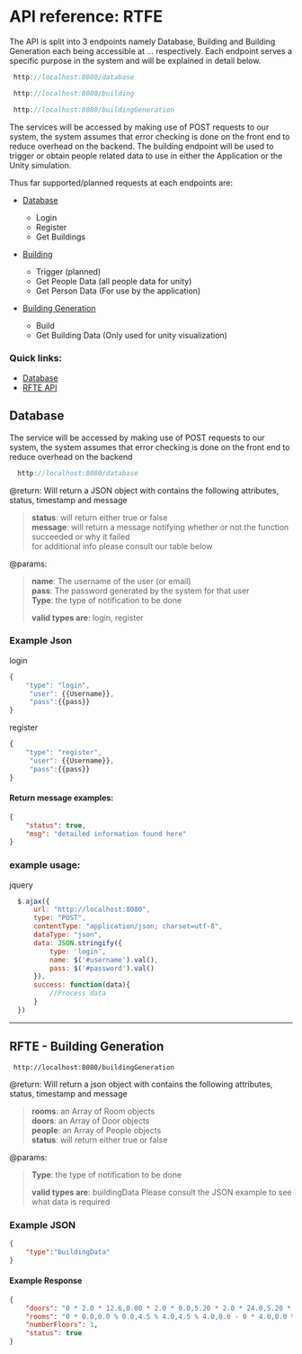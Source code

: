 # API reference: RTFE
The API is split into 3 endpoints namely Database, Building and Building Generation 
each being accessible at ... respectively. Each endpoint serves a specific purpose in the system and will be explained in detail below.

```java
 http://localhost:8080/database
```
```java
 http://localhost:8080/building
```
```java
 http://localhost:8080/buildingGeneration
```

The services will be accessed by making use of POST requests to our system, the system assumes that error checking is done on the front end to reduce overhead on the backend. The building endpoint will be used to trigger or obtain people related data to use in either the Application or the Unity simulation.



Thus far supported/planned requests at each endpoints are:

- <u>Database</u>
  - Login
  - Register
  - Get Buildings

- <u>Building</u>
  - Trigger (planned)
  - Get People Data (all people data for unity)
  - Get Person Data (For use by the application)
- <u>Building Generation</u>
  - Build 
  - Get Building Data (Only used for unity visualization)



### Quick links:

<ul>  
  <li><a href="https://github.com/cos301-2019-se/Real-time-Fire-Escape-Routes/new/master/API.md#Database" target="_blank">Database</a></li>
  <li><a href="https://github.com/cos301-2019-se/Real-time-Fire-Escape-Routes/blob/master/API.md#rfte-real-time-fire-escape-api" target="_blank">RFTE API</a></li>
</ul>   

## Database
The service will be accessed by making use of POST requests to our system,
the system assumes that error checking is done on the front end to reduce overhead on the backend

```java
  http://localhost:8080/database 
```
@return: Will return a JSON object with contains the following attributes, status, timestamp and message
>   **status**: will return either true or false     
>   **message**: will return a message notifying whether or not the function succeeded or why it failed   
>   for additional info please consult our table below  

@params:  
>**name**: The username of the user (or email)   
>**pass**: The password generated by the system for that user  
>**Type**: the type of notification to be done    
>
>**valid types are**: login, register

### Example Json
login  
```javascript
{
    "type": "login",
     "user": {{Username}},
     "pass":{{pass}}
}
```
register  
```javascript
{
    "type": "register",
     "user": {{Username}},
     "pass":{{pass}}
}
```
#### Return message examples:
```JSON
{
    "status": true,
    "msg": "detailed information found here"
}
```
### example usage:   
jquery  
```javascript
  $.ajax({
      url: "http://localhost:8080",
      type: "POST",
      contentType: "application/json; charset=utf-8",
      dataType: "json",
      data: JSON.stringify({
          type: 'login',
          name: $('#username').val(),
          pass: $('#password').val()
      }),
      success: function(data){
          //Process data
      }
  })
```

---
## RFTE - Building Generation

```
 http://localhost:8080/buildingGeneration
```
@return: Will return a json object with contains the following attributes, status, timestamp and message
>   **rooms**: an Array of Room objects   
>   **doors**: an Array of Door objects   
>   **people**: an Array of People objects   
>   **status**: will return either true or false     

@params:  
>**Type**: the type of notification to be done    
>
>**valid types are**: buildingData
>Please consult the JSON example to see what data is required  

### Example JSON

```JSON
{
	"type":"buildingData"
}
```

#### Example Response

```JSON
{
    "doors": "0 * 2.0 * 12.6,0.00 * 2.0 * 0.0,5.20 * 2.0 * 24.0,5.20 * 2.0 * 2.0,4.50 * 			2.0 * 6.0,4.50 * 2.0 * 10.0,4.50 * 2.0 * 2.0,5.80 * 2.0 * 6.0,5.80 * 2.0 * 				10.0,5.80 * 2.0 * 14.0,5.80 * 2.0 * 18.0,5.80 * 2.0 * 22.0,5.80 * 2.0 * 				13.3,0.8750 * 2.0 * 13.3,3.10 * 2.0 * 22.0,4.50 * 2.0 * 19.0,4.5",
    "rooms": "0 * 0.0,0.0 % 0.0,4.5 % 4.0,4.5 % 4.0,0.0 - 0 * 4.0,0.0 % 4.0,4.5 % 8.0,4.5 				% 8.0,0.0 - 0 * 8.0,0.0 % 8.0,4.5 % 12.0,4.5 % 12.0,0.0 - 0 * 0.0,5.8 % 			4.0,5.8 % 4.0,10.0 - 0 * 4.0,5.8 % 8.0,5.8 % 8.0,10.0 % 4.0,10.0 - 0 * 					8.0,5.8 % 12.0,5.8 % 12.0,10.0 % 8.0,10.0 - 0 * 12.0,5.8 % 16.0,5.8 % 					16.0,10.0 % 12.0,10.0 - 0 * 16.0,5.8 % 20.0,5.8 % 20.0,10.0 % 16.0,10.0 - 0 * 			  20.0,5.8 % 24.0,5.8 % 24.0,10.0 % 20.0,10.0 - 0 * 13.3,0.0 % 17.0,0.0 % 			    17.0,1.7 % 13.3,1.7 - 0 * 13.3,1.7 % 13.3,4.5 % 17.0,4.5 % 17.0,1.7 - 0 * 				17.0,1.7 % 17.0,4.5 % 24.0,4.5 % 24.0,1.7 - 0 * 0.0,4.5 % 0.0,5.8 % 24.0,5.8 			 % 24.0,4.5 % 13.3,4.5 % 13.3,0.0 % 12.0,0.0 % 12.0,4.5 - 0 * 0.0,0.0 % 				0.0,5.8 % 4.0,10.0 % 24.0,10.0 % 24.0,1.7 % 17.0,1.7 % 17.0,0.0",
    "numberFloors": 1,
    "status": true
}
```

